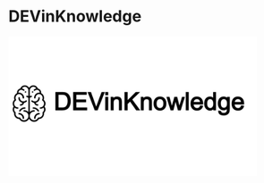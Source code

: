 # DEVinKnowledge

<img src="img/teste.png" alt="" style="width: auto; height: 250px; align:center">

<img src="https://img.shields.io/badge/HTML-239120?style=for-the-badge&logo=html5&logoColor=white" alt="">
<img src="https://img.shields.io/badge/CSS-239120?&style=for-the-badge&logo=css3&logoColor=white" alt="">
<img src="https://img.shields.io/badge/JavaScript-F7DF1E?style=for-the-badge&logo=javascript&logoColor=black" alt="">

